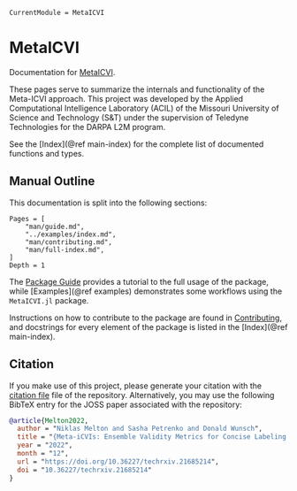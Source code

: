 ```@meta
CurrentModule = MetaICVI
```

# MetaICVI

Documentation for [MetaICVI](https://github.com/AP6YC/MetaICVI.jl).

These pages serve to summarize the internals and functionality of the Meta-ICVI approach.
This project was developed by the Applied Computational Intelligence Laboratory (ACIL) of the Missouri University of Science and Technology (S&T) under the supervision of Teledyne Technologies for the DARPA L2M program.

See the [Index](@ref main-index) for the complete list of documented functions and types.

## Manual Outline

This documentation is split into the following sections:

```@contents
Pages = [
    "man/guide.md",
    "../examples/index.md",
    "man/contributing.md",
    "man/full-index.md",
]
Depth = 1
```

The [Package Guide](@ref) provides a tutorial to the full usage of the package, while [Examples](@ref examples) demonstrates some workflows using the `MetaICVI.jl` package.

Instructions on how to contribute to the package are found in [Contributing](@ref), and docstrings for every element of the package is listed in the [Index](@ref main-index).

## Citation

If you make use of this project, please generate your citation with the [citation file](../../CITATION.cff) file of the repository.
Alternatively, you may use the following BibTeX entry for the JOSS paper associated with the repository:

```bibtex
@article{Melton2022,
  author = "Niklas Melton and Sasha Petrenko and Donald Wunsch",
  title = "{Meta-iCVIs: Ensemble Validity Metrics for Concise Labeling of Correct, Under- or Over-Partitioning in Streaming Clustering}",
  year = "2022",
  month = "12",
  url = "https://doi.org/10.36227/techrxiv.21685214",
  doi = "10.36227/techrxiv.21685214"
}
```
